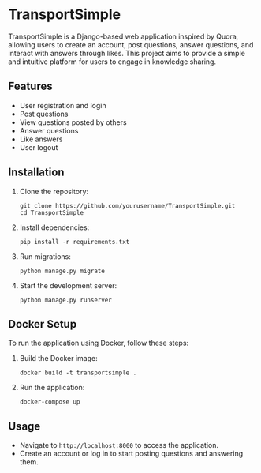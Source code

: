 # TransportSimple

TransportSimple is a Django-based web application inspired by Quora, allowing users to create an account, post questions, answer questions, and interact with answers through likes. This project aims to provide a simple and intuitive platform for users to engage in knowledge sharing.

## Features

- User registration and login
- Post questions
- View questions posted by others
- Answer questions
- Like answers
- User logout

## Installation

1. Clone the repository:
   ```
   git clone https://github.com/yourusername/TransportSimple.git
   cd TransportSimple
   ```

2. Install dependencies:
   ```
   pip install -r requirements.txt
   ```

3. Run migrations:
   ```
   python manage.py migrate
   ```

4. Start the development server:
   ```
   python manage.py runserver
   ```

## Docker Setup

To run the application using Docker, follow these steps:

1. Build the Docker image:
   ```
   docker build -t transportsimple .
   ```

2. Run the application:
   ```
   docker-compose up
   ```

## Usage

- Navigate to `http://localhost:8000` to access the application.
- Create an account or log in to start posting questions and answering them.
